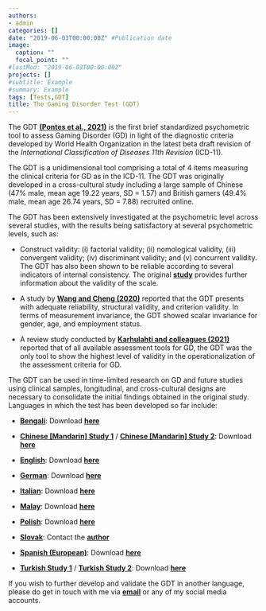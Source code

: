 ```yaml
---
authors:
- admin
categories: []
date: "2019-06-03T00:00:00Z" #Publication date
image:
  caption: ""
  focal_point: ""
#lastMod: "2019-06-03T00:00:00Z" 
projects: []
#subtitle: Example
#summary: Example
tags: [Tests,GDT]
title: The Gaming Disorder Test (GDT)
---
```

The GDT **[(Pontes et al., 2021)](https://doi.org/10.1007/s11469-019-00088-z)** is the first brief standardized psychometric tool to assess Gaming Disorder (GD) in light of the diagnostic criteria developed by World Health Organization in the latest beta draft revision of the _International Classification of Diseases 11th Revision_ (ICD-11).

The GDT is a unidimensional tool comprising a total of 4 items measuring the clinical criteria for GD as in the ICD-11. The GDT was originally developed in a cross-cultural study including a large sample of Chinese (47% male, mean age 19.22 years, SD = 1.57) and British gamers (49.4% male, mean age 26.74 years, SD = 7.88) recruited online.

The GDT has been extensively investigated at the psychometric level across several studies, with the results being satisfactory at several psychometric levels, such as:

* Construct validity: (i) factorial validity; (ii) nomological validity, (iii) convergent validity; (iv) discriminant validity; and (v) concurrent validity. The GDT has also been shown to be reliable according to several indicators of internal consistency. The original **[study](https://doi.org/10.1007/s11469-019-00088-z)** provides further information about the validity of the scale.

* A study by **[Wang and Cheng (2020)](https://doi.org/10.3389/fpsyt.2020.577366)** reported that the GDT presents with adequate reliability, structural validity, and criterion validity. In terms of measurement invariance, the GDT showed scalar invariance for gender, age, and employment status.

* A review study conducted by **[Karhulahti and colleagues (2021)](https://doi.org/10.1177/10731911211055435)** reported that of all available assessment tools for GD, the GDT was the only tool to show the highest level of validity in the operationalization of the assessment criteria for GD.

The GDT can be used in time-limited research on GD and future studies using clinical samples, longitudinal, and cross-cultural designs are necessary to consolidate the initial findings obtained in the original study. Languages in which the test has been developed so far include:

* **[Bengali](https://doi.org/10.1371/journal.pone.0279062)**: Download  **[here](https://osf.io/vgj2t)**

* **[Chinese [Mandarin] Study 1](https://doi.org/10.1007/s11469-019-00088-z)** / **[Chinese [Mandarin] Study 2](https://doi.org/10.1016/j.ajp.2023.103638)**: Download  **[here](https://osf.io/gywa7)**

* **[English](https://doi.org/10.1007/s11469-019-00088-z)**: Download  **[here](https://osf.io/bz5ka)**

* **[German](https://doi.org/10.3390/jcm8101691)**: Download **[here](https://osf.io/uk5zn)**

* **[Italian](https://doi.org/10.1007/s12671-022-02066-4)**: Download **[here](https://osf.io/udek3)**

* **[Malay](https://doi.org/10.1177/01632787231185845)**: Download **[here](https://osf.io/48wm5)**

* **[Polish](http://http://cspsychiatr.cz/detail.php?stat=1386)**: Download **[here](https://osf.io/sy8f7)**

* **[Slovak](https://doi.org/10.1371/journal.pone.0279062)**: Contact the **[author](mailto:martoncik@protonmail.ch)**

* **[Spanish (European)](https://doi.org/10.1007/s11469-021-00704-x)**: Download **[here](https://osf.io/ugwhe)**

* **[Turkish Study 1](http://hdl.handle.net/20.500.12416/4617)** / **[Turkish Study 2](https://dusunenadamdergisi.org/article/1519)**: Download **[here](https://osf.io/cmp96)**

If you wish to further develop and validate the GDT in another language, please do get in touch with me via **[email](mailto:contactme@halleypontes.com)** or any of my social media accounts.